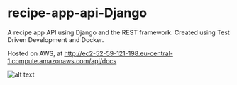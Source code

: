 # recipe-app-api-Django
A recipe app API using Django and the REST framework. Created using Test Driven Development and Docker.

Hosted on AWS, at http://ec2-52-59-121-198.eu-central-1.compute.amazonaws.com/api/docs

![alt text](https://github.com/Robinh0/recipe-app-api-django--IN_PROCESS/blob/main/api_documentation.png)
